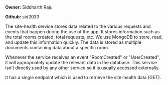 **Owner:** Siddharth Raju

**Github:** sid2033

The site-health service stores data related to the various requests and events that happen during the use of the app. It stores information such as the total rooms created, total requests, etc. We use MongoDB to store, read, and update this information quickly. The data is stored as multiple documents containing data about a specific room.

Whenever the service receives an event "RoomCreated" or "UserCreated", it will appropriately update the relevant data in the database. This service isn't directly used by any other service so it is usually accessed externally.

It has a single endpoint which is used to retrieve the site-health data (GET).
